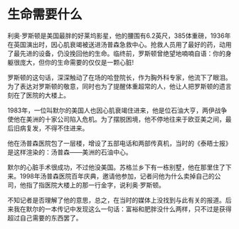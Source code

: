 # 生命需要什么

利奥·罗斯顿是美国最胖的好莱坞影星，他的腰围有6.2英尺，385体重磅，1936年在英国演出时，因心肌衰竭被送进汤普森急救中心。抢救人员用了最好的药，动用了最先进的设备，仍没挽回他的生命。临终前，罗斯顿曾绝望地喃喃自语：你的身躯很庞大，但你的生命需要的仅仅是一颗心脏! 

罗斯顿的这句话，深深触动了在场的哈登院长，作为胸外科专家，他流下了眼泪。为了表达对罗斯顿的敬意，同时也为了提醒体重超常的人，他让人把罗斯顿的遗言刻在了医院的大楼上。 

1983年，一位叫默尔的美国人也因心肌衰竭住进来，他是位石油大亨，两伊战争使他在美洲的十家公司陷入危机。为了摆脱困境，他不停地往来于欧亚美之间，最后旧病复发，不得不住进来。 

他在汤普森医院包了一层楼，增设了五部电话和两部传真机，当时的《泰晤士报》是这样渲染的：汤普森——美洲的石油中心。 

默尔的心脏手术很成功，不过他没美国。苏格兰乡下有一栋别墅，他在那里住了下来。1998年汤普森医院百年庆典，邀请他参加，记者问他为什么卖掉自己的公司，他指了指医院大楼上的那一行金字，说利奥·罗斯顿。 

不知记者是否理解了他的意思，总之，在当时的媒体上没找到与此有关的报道。后来我在默尔的一本传记中发现这么一句话：富裕和肥胖没什么两样，只不过是获得超过自己需要的东西罢了。
 
